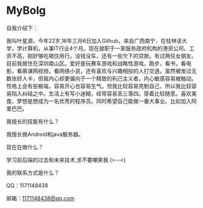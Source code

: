 # MyBolg

自我介绍下：

 我叫叶星源，今年22岁,16年三月6日加入Github，来自广西南宁，在桂林读大学，学计算机，从事IT行业4个月。现在就职于一家服务政府机构的港资公司。工资不高，刚好够吃喝住用行。没钱没车，还有一些欠下的贷款。有过两任女朋友。目前我居住在深圳南山区。爱好是玩赛车游戏和战略性游戏，跑步，看书，看电影，看慕课网视频，看网络小说，还有喜欢与兴趣相投的人打交道。虽然被发过无数张好人卡，但我内心却更偏向于一个精致的利己主义者。内心敏感容易被触动。性格上会有些极端，容易开心也容易生气。但我比较容易克制自己，所以我比较容易陷入纠结之中。生活上有写小迷糊，经常容易丢三落四。穿着比较随意。喜欢美食。梦想是想成为一名优秀的程序员。同时希望自己能做一番大事业。比如加入阿里巴巴。


我擅长的技能有什么？

我擅长做Android和java服务器。


现在在做什么？

学习前后端的过去和未来技术,求不要嘲笑我 (>--<)


我的联系方式是什么？

  QQ：1171148438

邮箱：1171148438@qq.com

